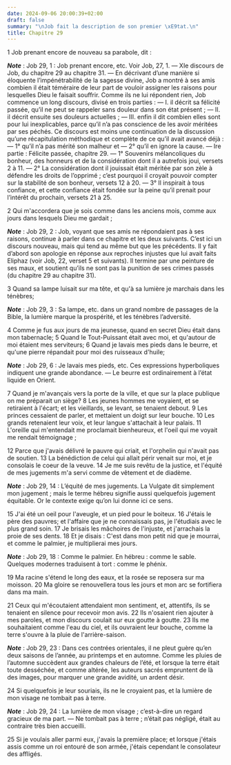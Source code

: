 ```yaml
---
date: 2024-09-06 20:00:39+02:00
draft: false
summary: "\nJob fait la description de son premier \xE9tat.\n"
title: Chapitre 29
---
```





1 Job prenant encore de nouveau sa parabole, dit :

***Note*** :  Job 29, 1 : Job prenant encore, etc. Voir Job, 27, 1. ― XIe discours de Job, du chapitre 29 au chapitre 31. ― En décrivant d’une manière si éloquente l’impénétrabilité de la sagesse divine, Job a montré à ses amis combien il était téméraire de leur part de vouloir assigner les raisons pour lesquelles Dieu le faisait souffrir. Comme ils ne lui répondent rien, Job commence un long discours, divisé en trois parties : ― I. il décrit sa félicité passée, qu’il ne peut se rappeler sans douleur dans son état présent ; ― II. il décrit ensuite ses douleurs actuelles ; ― III. enfin il dit combien elles sont pour lui inexplicables, parce qu’il n’a pas conscience de les avoir méritées par ses péchés. Ce discours est moins une continuation de la discussion qu’une récapitulation méthodique et complète de ce qu’il avait avancé déjà : ― 1° qu’il n’a pas mérité son malheur et ― 2° qu’il en ignore la cause. ― Ire partie : Félicite passée, chapitre 29. ― 1° Souvenirs mélancoliques du bonheur, des honneurs et de la
considération dont il a autrefois joui, versets 2 à 11. ― 2° La considération dont il jouissait était méritée par son zèle à défendre les droits de l’opprimé ; c’est pourquoi il croyait pouvoir compter sur la stabilité de son bonheur, versets 12 à 20. ― 3° Il inspirait à tous confiance, et cette confiance était fondée sur la peine qu’il prenait pour l’intérêt du prochain, versets 21 à 25.


2 Qui m'accordera que je sois comme dans les anciens mois, comme aux jours dans lesquels Dieu me gardait ;

***Note*** :  Job 29, 2 : Job, voyant que ses amis ne répondaient pas à ses raisons, continue à parler dans ce chapitre et les deux suivants. C’est ici un discours nouveau, mais qui tend au même but que les précédents. Il y fait d’abord son apologie en réponse aux reproches injustes que lui avait faits Eliphaz (voir Job, 22, verset 5 et suivants). Il termine par une peinture de ses maux, et soutient qu’ils ne sont pas la punition de ses crimes passés (du chapitre 29 au chapitre 31).

3 Quand sa lampe luisait sur ma tête, et qu'à sa lumière je marchais dans les ténèbres;

***Note*** :  Job 29, 3 : Sa lampe, etc. dans un grand nombre de passages de la Bible, la lumière marque la prospérité, et les ténèbres l’adversité.

4 Comme je fus aux jours de ma jeunesse, quand en secret Dieu était dans mon tabernacle; 5 Quand le Tout-Puissant était avec moi, et qu'autour de moi étaient mes serviteurs; 6 Quand je lavais mes pieds dans le beurre, et qu'une pierre répandait pour moi des ruisseaux d'huile;

***Note*** :  Job 29, 6 : Je lavais mes pieds, etc. Ces expressions hyperboliques indiquent une grande abondance. ― Le beurre est ordinairement à l’état liquide en Orient.


7 Quand je m'avançais vers la porte de la ville, et que sur la place publique on me préparait un siège? 8 Les jeunes hommes me voyaient, et se retiraient à l'écart; et les vieillards, se levant, se tenaient debout. 9 Les princes cessaient de parler, et mettaient un doigt sur leur bouche. 10 Les grands retenaient leur voix, et leur langue s'attachait à leur palais. 11 L'oreille qui m'entendait me proclamait bienheureux, et l'oeil qui me voyait me rendait témoignage ;


12 Parce que j'avais délivré le pauvre qui criait, et l'orphelin qui n'avait pas de soutien. 13 La bénédiction de celui qui allait périr venait sur moi, et je consolais le coeur de la veuve. 14 Je me suis revêtu de la justice, et l'équité de mes jugements m'a servi comme de vêtement et de diadème.

***Note*** :  Job 29, 14 : L’équité de mes jugements. La Vulgate dit simplement mon jugement ; mais le terme hébreu signifie aussi quelquefois jugement équitable. Or le contexte exige qu’on lui donne ici ce sens.

15 J'ai été un oeil pour l'aveugle, et un pied pour le boiteux. 16 J'étais le père des pauvres; et l'affaire que je ne connaissais pas, je l'étudiais avec le plus grand soin. 17 Je brisais les mâchoires de l'injuste, et j'arrachais la proie de ses dents. 18 Et je disais : C'est dans mon petit nid que je mourrai, et comme le palmier, je multiplierai mes jours.

***Note*** :  Job 29, 18 : Comme le palmier. En hébreu : comme le sable. Quelques modernes traduisent à tort : comme le phénix.

19 Ma racine s'étend le long des eaux, et la rosée se reposera sur ma moisson. 20 Ma gloire se renouvellera tous les jours et mon arc se fortifiera dans ma main.


21 Ceux qui m'écoutaient attendaient mon sentiment, et, attentifs, ils se tenaient en silence pour recevoir mon avis. 22 Ils n'osaient rien ajouter à mes paroles, et mon discours coulait sur eux goutte à goutte. 23 Ils me souhaitaient comme l'eau du ciel, et ils ouvraient leur bouche, comme la terre s'ouvre à la pluie de l'arrière-saison.

***Note*** :  Job 29, 23 : Dans ces contrées orientales, il ne pleut guère qu’en deux saisons de l’année, au printemps et en automne. Comme les pluies de l’automne succèdent aux grandes chaleurs de l’été, et lorsque la terre était toute desséchée, et comme altérée, les auteurs sacrés empruntent de là des images, pour marquer une grande avidité, un ardent désir.

24 Si quelquefois je leur souriais, ils ne le croyaient pas, et la lumière de mon visage ne tombait pas à terre.

***Note*** :  Job 29, 24 : La lumière de mon visage ; c’est-à-dire un regard gracieux de ma part. ― Ne tombait pas à terre ; n’était pas négligé, était au contraire très bien accueilli.

25 Si je voulais aller parmi eux, j'avais la première place; et lorsque j'étais assis comme un roi entouré de son armée, j'étais cependant le consolateur des affligés.

